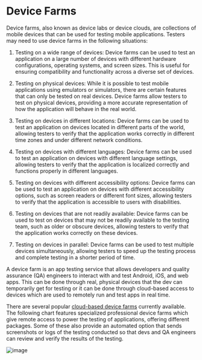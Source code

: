 # Device Farms

Device farms, also known as device labs or device clouds, are collections of mobile devices that can be used for testing mobile applications. Testers may need to use device farms in the following situations:

1. Testing on a wide range of devices: Device farms can be used to test an application on a large number of devices with different hardware configurations, operating systems, and screen sizes. This is useful for ensuring compatibility and functionality across a diverse set of devices.

2. Testing on physical devices: While it is possible to test mobile applications using emulators or simulators, there are certain features that can only be tested on real devices. Device farms allow testers to test on physical devices, providing a more accurate representation of how the application will behave in the real world.

3. Testing on devices in different locations: Device farms can be used to test an application on devices located in different parts of the world, allowing testers to verify that the application works correctly in different time zones and under different network conditions.

3. Testing on devices with different languages: Device farms can be used to test an application on devices with different language settings, allowing testers to verify that the application is localized correctly and functions properly in different languages.

5. Testing on devices with different accessibility options: Device farms can be used to test an application on devices with different accessibility options, such as screen readers or different font sizes, allowing testers to verify that the application is accessible to users with disabilities.

6. Testing on devices that are not readily available: Device farms can be used to test on devices that may not be readily available to the testing team, such as older or obscure devices, allowing testers to verify that the application works correctly on these devices.

7. Testing on devices in parallel: Device farms can be used to test multiple devices simultaneously, allowing testers to speed up the testing process and complete testing in a shorter period of time.


A device farm is an app testing service that allows developers and quality assurance (QA) engineers to interact with and test Android, iOS, and web apps. This can be done through real, physical devices that the dev can temporarily get for testing or it can be done through cloud-based access to devices which are used to remotely run and test apps in real time.

There are several popular [cloud-based device farms](https://docs.google.com/spreadsheets/d/e/2PACX-1vSELD-zHBcVAQLY2ZFK-_btUkl4bPiyA0kXueROkL4uEqI-ahpiuuFD1LTxrPT5-GZJxO-6TB0a5u-8/pubhtml) currently available. The following chart features specialized professional device farms which give remote access to power the testing of applications, offering different packages. Some of these also provide an automated option that sends screenshots or logs of the testing conducted so that devs and QA engineers can review and verify the results of the testing.

![image](https://user-images.githubusercontent.com/70295997/210156816-fe6484dd-cc22-4919-a45f-8fbd09ddd873.png)




